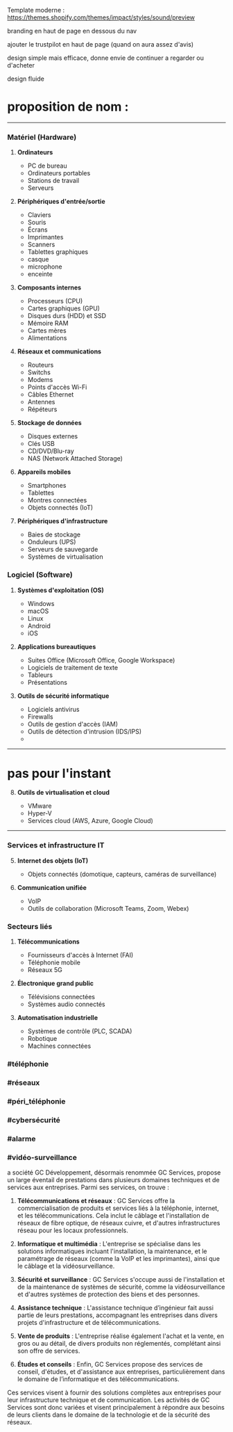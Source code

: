 
Template moderne : https://themes.shopify.com/themes/impact/styles/sound/preview

branding en haut de page en dessous du nav

ajouter le trustpilot en haut de page (quand on aura assez d'avis)

design simple mais efficace, donne envie de continuer a regarder ou d'acheter

design fluide


# proposition de nom : 

***************************************

### Matériel (Hardware)

1. **Ordinateurs**
    
    - PC de bureau
    - Ordinateurs portables
    - Stations de travail
    - Serveurs
2. **Périphériques d'entrée/sortie**
    
    - Claviers
    - Souris
    - Écrans
    - Imprimantes
    - Scanners
    - Tablettes graphiques
    - casque
    - microphone
    - enceinte
1. **Composants internes**
    
    - Processeurs (CPU)
    - Cartes graphiques (GPU)
    - Disques durs (HDD) et SSD
    - Mémoire RAM
    - Cartes mères
    - Alimentations
4. **Réseaux et communications**
    
    - Routeurs
    - Switchs
    - Modems
    - Points d'accès Wi-Fi
    - Câbles Ethernet
    - Antennes
    - Répéteurs
5. **Stockage de données**
    
    - Disques externes
    - Clés USB
    - CD/DVD/Blu-ray
    - NAS (Network Attached Storage)
6. **Appareils mobiles**
    
    - Smartphones
    - Tablettes
    - Montres connectées
    - Objets connectés (IoT)
7. **Périphériques d'infrastructure**
    
    - Baies de stockage
    - Onduleurs (UPS)
    - Serveurs de sauvegarde
    - Systèmes de virtualisation

### Logiciel (Software)

1. **Systèmes d'exploitation (OS)**
    
    - Windows
    - macOS
    - Linux
    - Android
    - iOS
2. **Applications bureautiques**
    
    - Suites Office (Microsoft Office, Google Workspace)
    - Logiciels de traitement de texte
    - Tableurs
    - Présentations

5. **Outils de sécurité informatique**
    
    - Logiciels antivirus
    - Firewalls
    - Outils de gestion d'accès (IAM)
    - Outils de détection d'intrusion (IDS/IPS)
    - 
***
# pas pour l'instant
8. **Outils de virtualisation et cloud**
    
    - VMware
    - Hyper-V
    - Services cloud (AWS, Azure, Google Cloud)
***

### Services et infrastructure IT

5. **Internet des objets (IoT)**
    
    - Objets connectés (domotique, capteurs, caméras de surveillance)
8. **Communication unifiée**
    
    - VoIP
    - Outils de collaboration (Microsoft Teams, Zoom, Webex)

### Secteurs liés

1. **Télécommunications**
    
    - Fournisseurs d'accès à Internet (FAI)
    - Téléphonie mobile
    - Réseaux 5G
2. **Électronique grand public**
    
    - Télévisions connectées
    - Systèmes audio connectés
3. **Automatisation industrielle**
    
    - Systèmes de contrôle (PLC, SCADA)
    - Robotique
    - Machines connectées


### #téléphonie



### #réseaux



### #péri_téléphonie



### #cybersécurité



### #alarme



### #vidéo-surveillance



a société GC Développement, désormais renommée GC Services, propose un large éventail de prestations dans plusieurs domaines techniques et de services aux entreprises. Parmi ses services, on trouve :

1. **Télécommunications et réseaux** : GC Services offre la commercialisation de produits et services liés à la téléphonie, internet, et les télécommunications. Cela inclut le câblage et l'installation de réseaux de fibre optique, de réseaux cuivre, et d'autres infrastructures réseau pour les locaux professionnels.
    
2. **Informatique et multimédia** : L'entreprise se spécialise dans les solutions informatiques incluant l'installation, la maintenance, et le paramétrage de réseaux (comme la VoIP et les imprimantes), ainsi que le câblage et la vidéosurveillance.
    
3. **Sécurité et surveillance** : GC Services s'occupe aussi de l'installation et de la maintenance de systèmes de sécurité, comme la vidéosurveillance et d'autres systèmes de protection des biens et des personnes.
    
4. **Assistance technique** : L'assistance technique d’ingénieur fait aussi partie de leurs prestations, accompagnant les entreprises dans divers projets d'infrastructure et de télécommunications.
    
5. **Vente de produits** : L'entreprise réalise également l'achat et la vente, en gros ou au détail, de divers produits non réglementés, complétant ainsi son offre de services.
    
6. **Études et conseils** : Enfin, GC Services propose des services de conseil, d'études, et d'assistance aux entreprises, particulièrement dans le domaine de l’informatique et des télécommunications.
    

Ces services visent à fournir des solutions complètes aux entreprises pour leur infrastructure technique et de communication. Les activités de GC Services sont donc variées et visent principalement à répondre aux besoins de leurs clients dans le domaine de la technologie et de la sécurité des réseaux.

